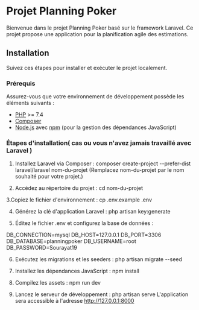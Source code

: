 # Projet Planning Poker

Bienvenue dans le projet Planning Poker basé sur le framework Laravel. Ce projet propose une application pour la planification agile des estimations.

## Installation

Suivez ces étapes pour installer et exécuter le projet localement.

### Prérequis

Assurez-vous que votre environnement de développement possède les éléments suivants :

- [PHP](https://www.php.net/) >= 7.4
- [Composer](https://getcomposer.org/)
- [Node.js](https://nodejs.org/) avec [npm](https://www.npmjs.com/) (pour la gestion des dépendances JavaScript)

### Étapes d'installation( cas ou vous n'avez jamais travaillé avec Laravel )
1. Installez Laravel via Composer :
composer create-project --prefer-dist laravel/laravel nom-du-projet
(Remplacez nom-du-projet par le nom souhaité pour votre projet.)

2. Accédez au répertoire du projet :
cd nom-du-projet


3.Copiez le fichier d'environnement :
cp .env.example .env


4. Générez la clé d'application Laravel :
php artisan key:generate

5. Éditez le fichier .env et configurez la base de données :

DB_CONNECTION=mysql
DB_HOST=127.0.0.1
DB_PORT=3306
DB_DATABASE=planningpoker
DB_USERNAME=root
DB_PASSWORD=Sourayat19

6. Exécutez les migrations et les seeders :
php artisan migrate --seed


7. Installez les dépendances JavaScript :
npm install

8. Compilez les assets :
npm run dev

9. Lancez le serveur de développement :
php artisan serve
L'application sera accessible à l'adresse http://127.0.0.1:8000
